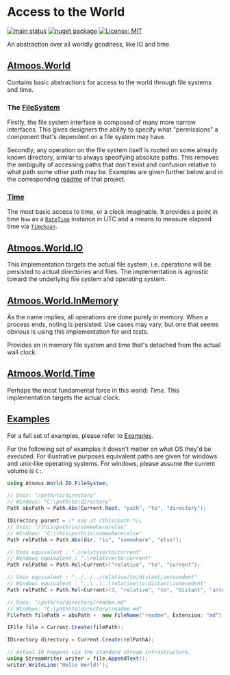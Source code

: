 # Access to the World

[![main status](https://github.com/atmoos/World/actions/workflows/dotnet.yml/badge.svg)](https://github.com/atmoos/World/actions/workflows/dotnet.yml)
[![nuget package](https://img.shields.io/nuget/v/Atmoos.World.svg?logo=nuget)](https://www.nuget.org/packages/Atmoos.World)
[![License: MIT](https://img.shields.io/badge/License-MIT-yellow.svg)](https://github.com/atmoos/World/blob/main/LICENSE)

An abstraction over all worldly goodness, like IO and time.

## [Atmoos.World](./source/Atmoos.World)

Contains basic abstractions for access to the world through file systems and time.

### The [FileSystem](./source/Atmoos.World/IFileSystem.cs)

Firstly, the file system interface is composed of many more narrow interfaces. This gives designers the ability to specify what "permissions" a component that's dependent on a file system may have.

Secondly, any operation on the file system itself is rooted on some already known directory, similar to always specifying absolute paths. This removes the ambiguity of accessing paths that don't exist and confusion relative to what path some other path may be. Examples are given further below and in the corresponding [readme](./source/Atmoos.World/readme.md) of that project.

### [Time](./source/Atmoos.World/ITime.cs)

The most basic access to time, or a clock imaginable. It provides a point in time `Now` as a [`DateTime`](https://learn.microsoft.com/en-gb/dotnet/api/system.datetime) instance in UTC and a means to measure elapsed time via [`TimeSpan`](https://learn.microsoft.com/en-gb/dotnet/api/system.timespan).

## [Atmoos.World.IO](./source/Atmoos.World.IO)

This implementation targets the actual file system, i.e. operations will be persisted to actual directories and files. The implementation is agnostic toward the underlying file system and operating system.

## [Atmoos.World.InMemory](./source/Atmoos.World.InMemory)

As the name implies, all operations are done purely in memory. When a process ends, noting is persisted. Use cases may vary, but one that seems obvious is using this implementation for unit tests.

Provides an in memory file system and time that's detached from the actual wall clock.

## [Atmoos.World.Time](./source/Atmoos.World.Time)

Perhaps the most fundamental force in this world: *Time*. This implementation targets the actual clock.

## [Examples](./source/Atmoos.World.Test/Examples.cs)

For a full set of examples, please refer to [Examples](./source/Atmoos.World.Test/Examples.cs).

For the following set of examples it doesn't matter on what OS they'd be executed. For illustrative purposes equivalent paths are given for windows and unix-like operating systems. For windows, please assume the current volume is `C:`.

```csharp
using Atmoos.World.IO.FileSystem;

// Unix: "/path/to/directory"
// Windows: "C:\path\to\directory"
Path absPath = Path.Abs(Current.Root, "path", "to", "directory");

IDirectory parent = /* say at /this/path */;
// Unix: "/this/path/is/somewhere/else"
// Windows: "C:\this\path\is\somewhere\else"
Path relPathA = Path.Abs(dir, "is", "somewhere", "else");

// Unix equivalent : "./relative/to/current"
// Windows equivalent : ".\relative\to\current"
Path relPathB = Path.Rel<Current>("relative", "to", "current");

// Unix equivalent : "../../../relative/to/distant/antecedent"
// Windows equivalent : "..\..\..\relative\to\distant\antecedent"
Path relPathC = Path.Rel<Current>(3, "relative", "to", "distant", "antecedent");

// Unix: "/path/to/directory/readme.md"
// Windows: "C:\path\to\directory\readme.md"
FilePath filePath = absPath +  new FileName("readme", Extension: "md");

IFile file = Current.Create(filePath);

IDirectory directory = Current.Create(relPathA);

// Actual IO happens via the standard stream infrastructure.
using StreamWriter writer = file.AppendText();
writer.WriteLine("Hello World!");
```
